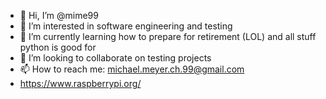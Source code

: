 - 👋 Hi, I’m @mime99
- 👀 I’m interested in software engineering and testing
- 🌱 I’m currently learning how to prepare for retirement (LOL) and all stuff python is good for
- 💞️ I’m looking to collaborate on testing projects 
- 📫 How to reach me: michael.meyer.ch.99@gmail.com
- https://www.raspberrypi.org/

<!---
mime99/mime99 is a ✨ special ✨ repository because its `README.md` (this file) appears on your GitHub profile.
You can click the Preview link to take a look at your changes.
--->
